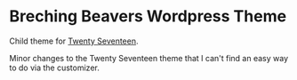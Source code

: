 Breching Beavers Wordpress Theme
================================

Child theme for [Twenty Seventeen](https://wordpress.org/themes/twentyseventeen/).

Minor changes to the Twenty Seventeen theme that I can't find an easy way to do via the customizer.

